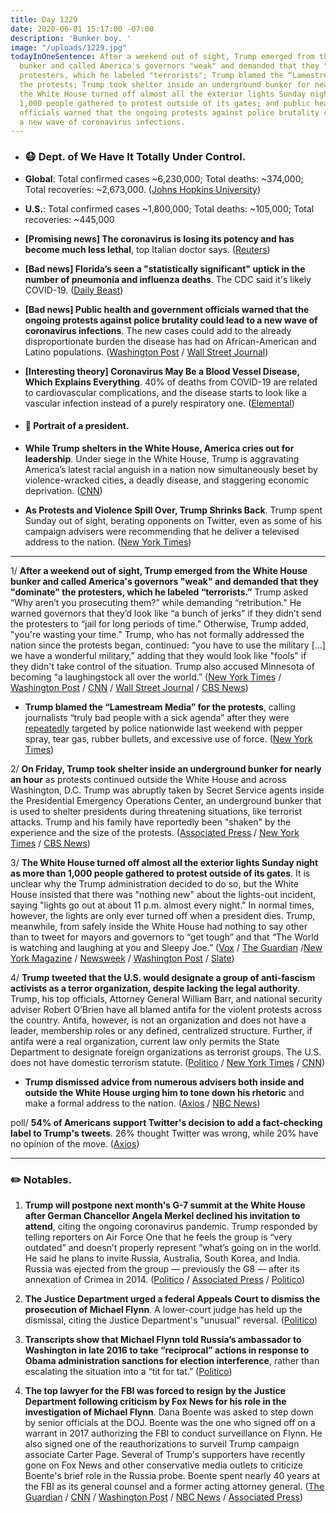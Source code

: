 ```yaml
---
title: Day 1229
date: 2020-06-01 15:17:00 -07:00
description: 'Bunker boy. '
image: "/uploads/1229.jpg"
todayInOneSentence: After a weekend out of sight, Trump emerged from the White House
  bunker and called America's governors "weak" and demanded that they "dominate" the
  protesters, which he labeled "terrorists"; Trump blamed the “Lamestream Media” for
  the protests; Trump took shelter inside an underground bunker for nearly an hour;
  the White House turned off almost all the exterior lights Sunday night as more than
  1,000 people gathered to protest outside of its gates; and public health and government
  officials warned that the ongoing protests against police brutality could lead to
  a new wave of coronavirus infections.
---
```


* ### 😷 Dept. of We Have It Totally Under Control.

* **Global**: Total confirmed cases \~6,230,000; Total deaths: \~374,000; Total recoveries: \~2,673,000. ([Johns Hopkins University](https://coronavirus.jhu.edu/map.html))

* **U.S.**: Total confirmed cases \~1,800,000; Total deaths: \~105,000; Total recoveries: \~445,000

* **\[Promising news\] The coronavirus is losing its potency and has become much less lethal**, top Italian doctor says. ([Reuters](https://www.reuters.com/article/us-health-coronavirus-italy-virus-idUSKBN2370OQ))

* **\[Bad news\] Florida’s seen a "statistically significant" uptick in the number of pneumonia and influenza deaths**. The CDC said it's likely COVID-19. ([Daily Beast](https://www.thedailybeast.com/floridas-seen-a-statistically-significant-uptick-in-pneumonia-deaths-the-cdc-says-its-likely-covid))

* **\[Bad news\] Public health and government officials warned that the ongoing protests against police brutality could lead to a new wave of coronavirus infections**. The new cases could add to the already disproportionate burden the disease has had on African-American and Latino populations. ([Washington Post](https://www.washingtonpost.com/local/dc-area-leaders-fear-virus-surge-after-protests-but-md-suburbs-continue-to-prepare-for-reopening/2020/05/31/437e78c4-a137-11ea-b5c9-570a91917d8d_story.html) / [Wall Street Journal](https://www.wsj.com/articles/protests-over-death-of-george-floyd-threaten-a-jump-in-coronavirus-cases-11590967384))

* **\[Interesting theory\] Coronavirus May Be a Blood Vessel Disease, Which Explains Everything**. 40% of deaths from COVID-19 are related to cardiovascular complications, and the disease starts to look like a vascular infection instead of a purely respiratory one. ([Elemental](https://elemental.medium.com/coronavirus-may-be-a-blood-vessel-disease-which-explains-everything-2c4032481ab2))

* #### 👑 Portrait of a president.

* **While Trump shelters in the White House, America cries out for leadership**. Under siege in the White House, Trump is aggravating America’s latest racial anguish in a nation now simultaneously beset by violence-wracked cities, a deadly disease, and staggering economic deprivation. ([CNN](https://www.cnn.com/2020/06/01/politics/trump-white-house-racial-unrest-leadership/index.html))

* **As Protests and Violence Spill Over, Trump Shrinks Back**. Trump spent Sunday out of sight, berating opponents on Twitter, even as some of his campaign advisers were recommending that he deliver a televised address to the nation. ([New York Times](https://www.nytimes.com/2020/05/31/us/politics/trump-protests-george-floyd.html))

---

1/ **After a weekend out of sight, Trump emerged from the White House bunker and called America's governors "weak" and demanded that they "dominate" the protesters, which he labeled “terrorists.”** Trump asked “Why aren’t you prosecuting them?” while demanding “retribution." He warned governors that they’d look like “a bunch of jerks” if they didn’t send the protesters to “jail for long periods of time." Otherwise, Trump added, "you're wasting your time." Trump, who has not formally addressed the nation since the protests began, continued: “you have to use the military \[...\] we have a wonderful military,” adding that they would look like "fools" if they didn't take control of the situation. Trump also accused Minnesota of becoming “a laughingstock all over the world.” ([New York Times](https://www.nytimes.com/2020/06/01/us/politics/trump-protests-george-floyd.html) / [Washington Post](https://www.washingtonpost.com/politics/trump-governors-george-floyd-protests/2020/06/01/430a6226-a421-11ea-b619-3f9133bbb482_story.html) / [CNN](https://www.cnn.com/2020/06/01/politics/donald-trump-race-police/index.html) / [Wall Street Journal](https://www.wsj.com/articles/trump-pushes-governors-to-get-tough-on-violent-protesters-11591026977) / [CBS News](https://www.cbsnews.com/news/trump-weak-governors-dominate-civil-unrest-george-floyd-death-protest/))

* **Trump blamed the “Lamestream Media” for the protests**, calling journalists “truly bad people with a sick agenda” after they were [repeatedly](https://whatthefuckjusthappenedtoday.com/2020/05/31/day-1228/#1-police-nationwide-responded-to-pro) targeted by police nationwide last weekend with pepper spray, tear gas, rubber bullets, and excessive use of force. ([New York Times](https://www.nytimes.com/2020/06/01/business/media/reporters-protests-george-floyd.html?action=click&module=Top%20Stories&pgtype=Homepage))

2/ **On Friday, Trump took shelter inside an underground bunker for nearly an hour** as protests continued outside the White House and across Washington, D.C. Trump was abruptly taken by Secret Service agents inside the Presidential Emergency Operations Center, an underground bunker that is used to shelter presidents during threatening situations, like terrorist attacks. Trump and his family have reportedly been "shaken" by the experience and the size of the protests. ([Associated Press](https://apnews.com/a2326518da6b25b4509bef1ec85f5d7f) / [New York Times](https://www.nytimes.com/2020/05/31/us/politics/trump-protests-george-floyd.html) / [CBS News](https://www.cbsnews.com/news/trump-white-house-bunker-protests-friday/))

3/ **The White House turned off almost all the exterior lights Sunday night as more than 1,000 people gathered to protest outside of its gates**. It is unclear why the Trump administration decided to do so, but the White House insisted that there was "nothing new" about the lights-out incident, saying "lights go out at about 11 p.m. almost every night." In normal times, however, the lights are only ever turned off when a president dies. Trump, meanwhile, from safely inside the White House had nothing to say other than to tweet for mayors and governors to “get tough” and that “The World is watching and laughing at you and Sleepy Joe.” ([Vox](https://www.vox.com/2020/6/1/21276676/white-house-dark-george-floyd-protests) / [The Guardian](https://www.theguardian.com/us-news/2020/may/31/fires-light-up-washington-dc-on-third-night-of-george-floyd-protests) /[New York Magazine](https://nymag.com/intelligencer/2020/06/at-the-white-house-the-lights-were-off.html) / [Newsweek](https://www.newsweek.com/white-house-lights-out-same-time-every-night-criticism-protests-1507901) / [Washington Post](https://www.washingtonpost.com/politics/as-cities-burned-trump-stayed-silent--other-than-tweeting-fuel-on-the-fire/2020/05/31/4fc8761a-a354-11ea-b619-3f9133bbb482_story.html) / [Slate](https://slate.com/news-and-politics/2020/06/white-house-dark-washington-dc-protests.html))

4/ **Trump tweeted that the U.S. would designate a group of anti-fascism activists as a terror organization, despite lacking the legal authority**. Trump, his top officials, Attorney General William Barr, and national security adviser Robert O’Brien have all blamed antifa for the violent protests across the country. Antifa, however, is not an organization and does not have a leader, membership roles or any defined, centralized structure. Further, if antifa were a real organization, current law only permits the State Department to designate foreign organizations as terrorist groups. The U.S. does not have domestic terrorism statute. ([Politico](https://www.politico.com/news/2020/05/31/trump-antifa-terrorist-organization-legal-292785) / [New York Times](https://www.nytimes.com/2020/05/31/us/politics/trump-antifa-terrorist-group.html) / [CNN](https://www.cnn.com/2020/05/31/politics/trump-antifa-protests/index.html))

* **Trump dismissed advice from numerous advisers both inside and outside the White House urging him to tone down his rhetoric** and make a formal address to the nation. ([Axios](https://www.axios.com/trump-protests-riots-4ab7f1e1-1498-433b-8b80-cedf3cc1ae96.html) / [NBC News](https://www.nbcnews.com/politics/white-house/trump-so-far-dismissing-advice-tone-down-rhetoric-address-nation-n1220736))

poll/ **54% of Americans support Twitter's decision to add a fact-checking label to Trump's tweets**. 26% thought Twitter was wrong, while 20% have no opinion of the move. ([Axios](https://www.axios.com/exclusive-most-favor-twitter-flagging-trump-tweet-0b50e9a4-e151-41af-b71e-e3ed90122da4.html))

---

### ✏️ Notables.

1. **Trump will postpone next month's G-7 summit at the White House after German Chancellor Angela Merkel declined his invitation to attend**, citing the ongoing coronavirus pandemic. Trump responded by telling reporters on Air Force One that he feels the group is “very outdated” and doesn’t properly represent “what’s going on in the world. He said he plans to invite Russia, Australia, South Korea, and India. Russia was ejected from the group — previously the G8 — after its annexation of Crimea in 2014. ([Politico](https://www.politico.com/news/2020/05/29/merkel-rebuffs-trump-invitation-to-g7-summit-290174) / [Associated Press](https://apnews.com/f2110c825f3a0e91516b0ed85547c886) / [Politico](https://www.politico.com/news/2020/06/01/uk-would-veto-russias-return-to-g7-293826))

2. **The Justice Department urged a federal Appeals Court to dismiss the prosecution of Michael Flynn**. A lower-court judge has held up the dismissal, citing the Justice Department's "unusual" reversal. ([Politico](https://www.politico.com/news/2020/06/01/judge-questions-unusual-justice-department-filing-in-flynn-case-294330))

3. **Transcripts show that Michael Flynn told Russia’s ambassador to Washington in late 2016 to take “reciprocal” actions in response to Obama administration sanctions for election interference**, rather than escalating the situation into a “tit for tat.” ([Politico](https://www.politico.com/news/2020/05/29/trump-flynn-russia-ambassador-289905))

4. **The top lawyer for the FBI was forced to resign by the Justice Department following criticism by Fox News for his role in the investigation of Michael Flynn**. Dana Boente was asked to step down by senior officials at the DOJ. Boente was the one who signed off on a warrant in 2017 authorizing the FBI to conduct surveillance on Flynn. He also signed one of the reauthorizations to surveil Trump campaign associate Carter Page. Several of Trump's supporters have recently gone on Fox News and other conservative media outlets to criticize Boente's brief role in the Russia probe. Boente spent nearly 40 years at the FBI as its general counsel and a former acting attorney general. ([The Guardian](https://www.theguardian.com/us-news/2020/may/30/trump-justice-department-fbi-lawyer-dana-boente-flynn-case-nbc-news) / [CNN](https://www.cnn.com/2020/05/30/politics/dana-boente-fbi-top-lawyer-resigning/index.html) / [Washington Post](https://www.washingtonpost.com/national-security/dana-boente-fbi-retires/2020/05/30/47990d1a-a2b9-11ea-9590-1858a893bd59_story.html) / [NBC News](https://www.nbcnews.com/politics/justice-department/fbi-s-top-lawyer-dana-boente-ousted-amid-fox-news-n1219721) / [Associated Press](https://apnews.com/96168b00ec1366bdee96f16dc50c5667))